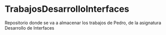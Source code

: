 # TrabajosDesarrolloInterfaces
Repositorio donde se va a almacenar los trabajos de Pedro, de la asignatura Desarrollo de Interfaces
